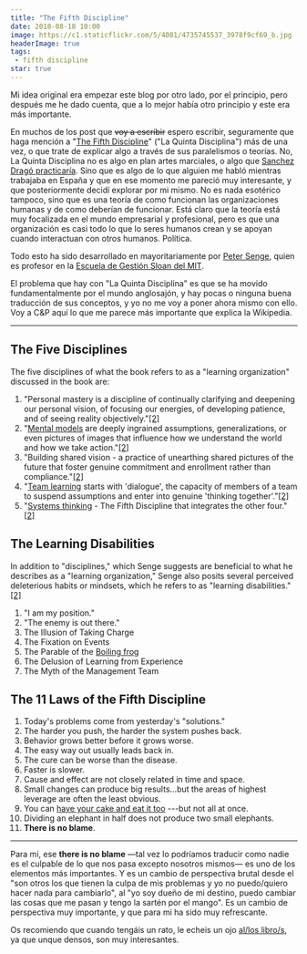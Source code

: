 ```yaml
---
title: "The Fifth Discipline"
date: 2018-08-18 10:00
image: https://c1.staticflickr.com/5/4081/4735745537_3978f9cf69_b.jpg
headerImage: true
tags:
 - fifth discipline
star: true
---
```


Mi idea original era empezar este blog por otro lado, por el principio, pero después me he dado cuenta, que a lo mejor había otro principio y este era más importante. 

En muchos de los post que ~~voy a escribir~~ espero escribir, seguramente que haga mención a "[The Fifth Discipline](https://en.wikipedia.org/wiki/The_Fifth_Discipline)" ("La Quinta Disciplina") más de una vez, o que trate de explicar algo a través de sus paralelismos o teorías. No, La Quinta Disciplina no es algo en plan artes marciales, o algo que [Sanchez Dragó practicaría](http://www.enviadoespecial.es/fernando-sanchez-drago-eyacula-para-dentro-y-se-queda-ciego/). Sino que es algo de lo que alguien me habló mientras trabajaba en España y que en ese momento me pareció muy interesante, y que posteriormente decidí explorar por mi mismo. No es nada esotérico tampoco, sino que es una teoría de como funcionan las organizaciones humanas y de como deberían de funcionar. Está claro que la teoría está muy focalizada en el mundo empresarial y profesional, pero es que una organización es casi todo lo que lo seres humanos crean y se apoyan cuando interactuan con otros humanos. Política. 

Todo esto ha sido desarrollado en mayoritariamente por [Peter Senge](https://en.wikipedia.org/wiki/Peter_Senge), quien es profesor en la [Escuela de Gestión Sloan del MIT](https://en.wikipedia.org/wiki/MIT_Sloan_School_of_Management). 

El problema que hay con "La Quinta Disciplina" es que se ha movido fundamentalmente por el mundo anglosajón, y hay pocas o ninguna buena traducción de sus conceptos, y yo no me voy a poner ahora mismo con ello. Voy a C&P aquí lo que me parece más importante que explica la Wikipedia. 

----

## The Five Disciplines

The five disciplines of what the book refers to as a "learning organization" discussed in the book are:

1. "Personal mastery is a discipline of continually clarifying and deepening our personal vision, of focusing our energies, of developing patience, and of seeing reality objectively."[[2]](https://en.wikipedia.org/wiki/The_Fifth_Discipline#cite_note-senge-1990-2)
2. "[Mental models](https://en.wikipedia.org/wiki/Mental_models) are deeply ingrained assumptions, generalizations, or even pictures of images that influence how we understand the world and how we take action."[[2]](https://en.wikipedia.org/wiki/The_Fifth_Discipline#cite_note-senge-1990-2)
3. "Building shared vision - a practice of unearthing shared pictures of the future that foster genuine commitment and enrollment rather than compliance."[[2]](https://en.wikipedia.org/wiki/The_Fifth_Discipline#cite_note-senge-1990-2)
4. "[Team learning](https://en.wikipedia.org/wiki/Team_learning) starts with 'dialogue', the capacity of members of a team to suspend assumptions and enter into genuine 'thinking together'."[[2]](https://en.wikipedia.org/wiki/The_Fifth_Discipline#cite_note-senge-1990-2)
5. "[Systems thinking](https://en.wikipedia.org/wiki/Systems_thinking) - The Fifth Discipline that integrates the other four."[[2]](https://en.wikipedia.org/wiki/The_Fifth_Discipline#cite_note-senge-1990-2)

## The Learning Disabilities

In addition to "disciplines," which Senge suggests are beneficial to what he describes as a "learning organization," Senge also posits several perceived deleterious habits or mindsets, which he refers to as "learning disabilities."[[2]](https://en.wikipedia.org/wiki/The_Fifth_Discipline#cite_note-senge-1990-2)

1. "I am my position."
2. "The enemy is out there."
3. The Illusion of Taking Charge
4. The Fixation on Events
5. The Parable of the [Boiling frog](https://en.wikipedia.org/wiki/Boiling_frog)
6. The Delusion of Learning from Experience
7. The Myth of the Management Team

## The 11 Laws of the Fifth Discipline

1. Today's problems come from yesterday's "solutions."
2. The harder you push, the harder the system pushes back.
3. Behavior grows better before it grows worse.
4. The easy way out usually leads back in.
5. The cure can be worse than the disease.
6. Faster is slower.
7. Cause and effect are not closely related in time and space.
8. Small changes can produce big results...but the areas of highest leverage are often the least obvious.
9. You can [have your cake and eat it too](https://en.wikipedia.org/wiki/Have_one%27s_cake_and_eat_it_too) ---but not all at once.
10. Dividing an elephant in half does not produce two small elephants.
11. **There is no blame**.

----

Para mi, ese **there is no blame** —tal vez lo podríamos traducir como nadie es el culpable de lo que nos pasa excepto nosotros mismos— es uno de los elementos más importantes. Y es un cambio de perspectiva brutal desde el "son otros los que tienen la culpa de mis problemas y yo no puedo/quiero hacer nada para cambiarlo", al "yo soy dueño de mi destino, puedo cambiar las cosas que me pasan y tengo la sartén por el mango". Es un cambio de perspectiva muy importante, y que para mi ha sido muy refrescante. 

Os recomiendo que cuando tengáis un rato, le echeis un ojo [al/los libro/s](https://en.wikipedia.org/wiki/Peter_Senge#Publications), ya que unque densos, son muy interesantes.  